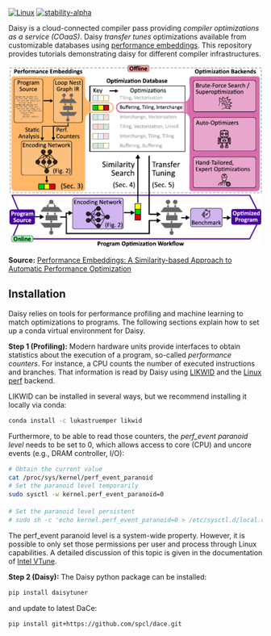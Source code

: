 [![Linux](https://svgshare.com/i/Zhy.svg)](https://svgshare.com/i/Zhy.svg)
[![stability-alpha](https://img.shields.io/badge/stability-alpha-f4d03f.svg)](https://github.com/mkenney/software-guides/blob/master/STABILITY-BADGES.md#alpha)

Daisy is a cloud-connected compiler pass providing *compiler optimizations as a service (COaaS)*.
Daisy *transfer tunes* optimizations available from customizable databases using [performance embeddings](https://arxiv.org/abs/2303.08142). 
This repository provides tutorials demonstrating daisy for different compiler infrastructures.

<p align="center"><img src="figures/overview_fig.png" width="500"/></p>

**Source:** [Performance Embeddings: A Similarity-based Approach to Automatic Performance Optimization](https://arxiv.org/abs/2303.08142)

## Installation

Daisy relies on tools for performance profiling and machine learning to match optimizations to programs. The following sections explain how to set up a conda virtual environment for Daisy.

**Step 1 (Profiling):** Modern hardware units provide interfaces to obtain statistics about the execution of a program, so-called *performance counters*. For instance, a CPU counts the number of executed instructions and branches. That information is read by Daisy using [LIKWID](https://github.com/RRZE-HPC/likwid) and the [Linux perf](https://perf.wiki.kernel.org/index.php/Main_Page) backend.

LIKWID can be installed in several ways, but we recommend installing it locally via conda:
```bash
conda install -c lukastruemper likwid
```
Furthermore, to be able to read those counters, the *perf_event paranoid level* needs to be set to 0, which allows access to core (CPU) and uncore events (e.g., DRAM controller, I/O):
```bash
# Obtain the current value
cat /proc/sys/kernel/perf_event_paranoid
# Set the paranoid level temporarily
sudo sysctl -w kernel.perf_event_paranoid=0

# Set the paranoid level persistent
# sudo sh -c 'echo kernel.perf_event_paranoid=0 > /etc/sysctl.d/local.conf'
```
The perf_event paranoid level is a system-wide property. However, it is possible to only set those permissions per user and process through Linux capabilities. A detailed discussion of this topic is given in the documentation of [Intel VTune](https://www.intel.com/content/www/us/en/docs/vtune-profiler/cookbook/2023-0/profiling-hardware-without-sampling-drivers.html).

**Step 2 (Daisy):** The Daisy python package can be installed:
```bash
pip install daisytuner
```
and update to latest DaCe:
```bash
pip install git+https://github.com/spcl/dace.git
```
